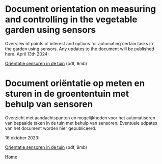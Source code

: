 # Document orientation on measuring and controlling in the vegetable garden using sensors

Overview of points of interest and options for automating certain tasks in the garden using sensors. Any updates to the document will be published here.
April 13th 2024:

<a href="https://github.com/johanf44/moestuin-dh/blob/main/Using%20sensors%20in%20the%20vegetable%20garden.pdf">Orientatie sensoren in de tuin</a> (pdf, 9mb)


# Document oriëntatie op meten en sturen in de groententuin met behulp van sensoren

Overzicht met aandachtspunten en mogelijkheden voor het automatiseren van bepaalde taken in de tuin met behulp van sensoren. 
Eventuele udpates van het document worden hier gepubliceerd. 

16 oktober 2023:

<a href="https://bit.ly/document-mh-sensoren">Orientatie sensoren in de tuin</a> (pdf, 9mb)


[Home](https://johanf44.github.io/moestuin-dh/) 
